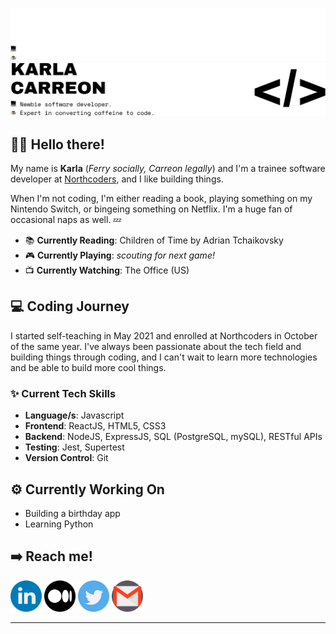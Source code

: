 ![karlacodes header](headers/darkmode.png#gh-dark-mode-only)
![karlacodes header](headers/lightmode.png#gh-light-mode-only)

## 👋🏼 Hello there!

My name is **Karla** (_Ferry socially, Carreon legally_) and I'm a trainee software developer at [Northcoders](http://northcoders.com), and I like building things.

When I'm not coding, I'm either reading a book, playing something on my Nintendo Switch, or bingeing something on Netflix. I'm a huge fan of occasional naps as well. 💤

- 📚 **Currently Reading**: Children of Time by Adrian Tchaikovsky
- 🎮 **Currently Playing**: _scouting for next game!_
- 📺 **Currently Watching**: The Office (US)

## 💻 Coding Journey

I started self-teaching in May 2021 and enrolled at Northcoders in October of the same year. I've always been passionate about the tech field and building things through coding, and I can't wait to learn more technologies and be able to build more cool things.

### ✨ Current Tech Skills

- **Language/s**: Javascript
- **Frontend**: ReactJS, HTML5, CSS3
- **Backend**: NodeJS, ExpressJS, SQL (PostgreSQL, mySQL), RESTful APIs
- **Testing**: Jest, Supertest
- **Version Control**: Git

## ⚙️ Currently Working On

- Building a birthday app
- Learning Python

## ➡️ Reach me!

[<img src="socials/linkedin.png" width="50" height="50">](http://linkedin.com/in/karla-carreon) [<img src="socials/medium.png" width="50" height="50">](http://medium.com/@karlacodes) [<img src="socials/twitter.png" width="50" height="50">](http://twitter.com/karlacodes) [<img src="socials/gmail.png" width="50" height="50">](mailto:carreon.karlamaye@gmail.com)

---
